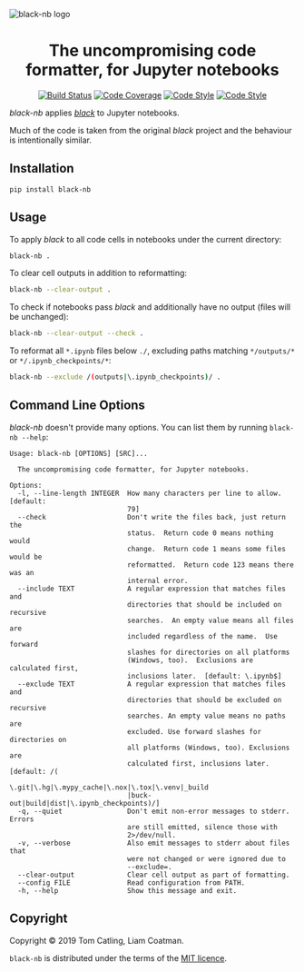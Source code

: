 ![black-nb logo](https://s3.eu-west-2.amazonaws.com/tomcatling-public/black-nb.png)

<h1 align="center">The uncompromising code formatter, for Jupyter notebooks</h2>

<p align="center">
<a href="https://travis-ci.com/tomcatling/black-nb"><img alt="Build Status" src="https://travis-ci.com/tomcatling/black-nb.svg?branch=master"></a>
<a href="https://codecov.io/github/tomcatling/black-nb?branch=master"><img alt="Code Coverage" src="https://codecov.io/github/tomcatling/black-nb/coverage.svg?branch=master"></a>
<a href="https://github.com/ambv/black"><img alt="Code Style" src="https://img.shields.io/badge/code%20style-black-000000.svg"></a>
<a href="https://pepy.tech/project/black-nb"><img alt="Code Style" src="https://pepy.tech/badge/black-nb"></a>
</p>


*black-nb* applies [*black*](https://github.com/ambv/black) to Jupyter notebooks.

Much of the code is taken from the original *black* project and the behaviour is intentionally similar.
 
## Installation

`pip install black-nb`

## Usage

To apply *black* to all code cells in notebooks under the current directory:

```bash
black-nb .
```
To clear cell outputs in addition to reformatting:

```bash
black-nb --clear-output .
```

To check if notebooks pass *black* and additionally have no output (files will be unchanged):

```bash
black-nb --clear-output --check .
```

To reformat all `*.ipynb` files below `./`, excluding paths matching `*/outputs/*` or `*/.ipynb_checkpoints/*`:

```bash
black-nb --exclude /(outputs|\.ipynb_checkpoints)/ .
```

## Command Line Options

*black-nb* doesn't provide many options.  You can list them by running `black-nb --help`:

```text
Usage: black-nb [OPTIONS] [SRC]...

  The uncompromising code formatter, for Jupyter notebooks.

Options:
  -l, --line-length INTEGER  How many characters per line to allow.  [default:
                             79]
  --check                    Don't write the files back, just return the
                             status.  Return code 0 means nothing would
                             change.  Return code 1 means some files would be
                             reformatted.  Return code 123 means there was an
                             internal error.
  --include TEXT             A regular expression that matches files and
                             directories that should be included on recursive
                             searches.  An empty value means all files are
                             included regardless of the name.  Use forward
                             slashes for directories on all platforms
                             (Windows, too).  Exclusions are calculated first,
                             inclusions later.  [default: \.ipynb$]
  --exclude TEXT             A regular expression that matches files and
                             directories that should be excluded on recursive
                             searches. An empty value means no paths are
                             excluded. Use forward slashes for directories on
                             all platforms (Windows, too). Exclusions are
                             calculated first, inclusions later.  [default: /(
                             \.git|\.hg|\.mypy_cache|\.nox|\.tox|\.venv|_build
                             |buck-out|build|dist|\.ipynb_checkpoints)/]
  -q, --quiet                Don't emit non-error messages to stderr. Errors
                             are still emitted, silence those with
                             2>/dev/null.
  -v, --verbose              Also emit messages to stderr about files that
                             were not changed or were ignored due to
                             --exclude=.
  --clear-output             Clear cell output as part of formatting.
  --config FILE              Read configuration from PATH.
  -h, --help                 Show this message and exit.
```


## Copyright

Copyright © 2019 Tom Catling, Liam Coatman.

`black-nb` is distributed under the terms of the [MIT licence].

[mit licence]: https://opensource.org/licenses/MIT
